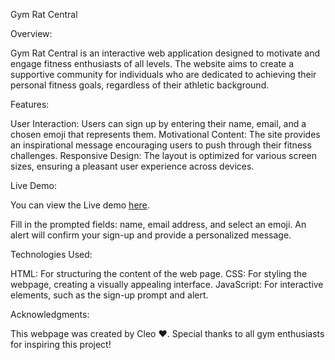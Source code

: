 Gym Rat Central

Overview:

Gym Rat Central is an interactive web application designed to motivate and engage fitness enthusiasts of all levels. The website aims to create a supportive community for individuals who are dedicated to achieving their personal fitness goals, regardless of their athletic background.

Features:

User Interaction: Users can sign up by entering their name, email, and a chosen emoji that represents them.
Motivational Content: The site provides an inspirational message encouraging users to push through their fitness challenges.
Responsive Design: The layout is optimized for various screen sizes, ensuring a pleasant user experience across devices.

Live Demo: 

You can view the Live demo  [here](https://cleo469.github.io/<Gym-Website>/).



Fill in the prompted fields: name, email address, and select an emoji.
An alert will confirm your sign-up and provide a personalized message.

Technologies Used:

HTML: For structuring the content of the web page.
CSS: For styling the webpage, creating a visually appealing interface.
JavaScript: For interactive elements, such as the sign-up prompt and alert.

Acknowledgments:

This webpage was created by Cleo ❤️. Special thanks to all gym enthusiasts for inspiring this project!

